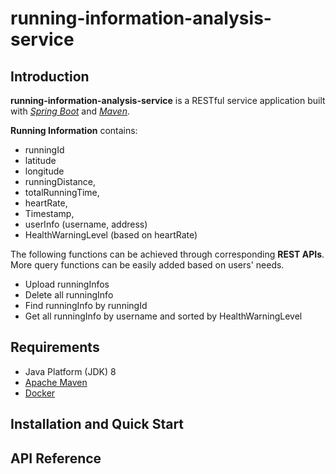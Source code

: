 # running-information-analysis-service

## Introduction
**running-information-analysis-service** is a RESTful service application built with *[Spring Boot](https://projects.spring.io/spring-boot/)* and *[Maven](https://maven.apache.org/)*.

**Running Information** contains:
- runningId
- latitude
- longitude
- runningDistance,
- totalRunningTime,
- heartRate,
- Timestamp,
- userInfo (username, address)
- HealthWarningLevel (based on heartRate)

The following functions can be achieved through corresponding **REST APIs**. More query functions can be easily added based on users' needs.
- Upload runningInfos
- Delete all runningInfo
- Find runningInfo by runningId
- Get all runningInfo by username and sorted by HealthWarningLevel

## Requirements
* Java Platform (JDK) 8
* [Apache Maven](https://maven.apache.org/)
* [Docker](https://www.docker.com/)

## Installation and Quick Start



## API Reference


